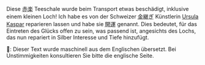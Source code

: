 <p>Diese <abbr title="aka raku, red raku">赤楽</abbr> Teeschale wurde beim Transport etwas beschädigt, inklusive einem kleinen Loch! Ich habe es von der Schweizer <abbr title="kintsugi">金継ぎ</abbr> Künstlerin <a href="https://www.japanraum.net/kintsugi">Ursula Kaspar</a> reparieren lassen und habe sie <abbr title="kaiun">開運</abbr> genannt. Dies bedeutet, für das Eintreten des Glücks offen zu sein, was passend ist, angesichts des Lochs, das nun repariert in Silber Interesse und Tiefe hinzufügt.</p>
👾: Dieser Text wurde maschinell aus dem Englischen übersetzt. Bei Unstimmigkeiten konsultieren Sie bitte die englische Seite.
